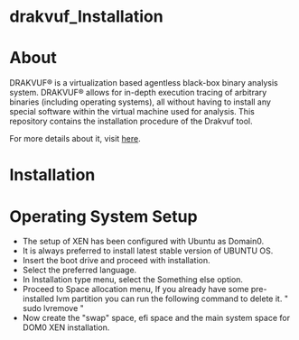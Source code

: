 # drakvuf_Installation

# About
DRAKVUF® is a virtualization based agentless black-box binary analysis system. DRAKVUF® allows for in-depth execution tracing of arbitrary binaries (including operating systems), all without having to install any special software within the virtual machine used for analysis.
This repository contains the installation procedure of the Drakvuf tool.

For more details about it, visit [here](https://drakvuf.com/).

# Installation

# Operating System Setup

- The setup of XEN has been configured with Ubuntu as Domain0.
- It is always preferred to install latest stable version of UBUNTU OS. 
- Insert the boot drive and proceed with installation.
- Select the preferred language.
- In Installation type menu, select the Something else option.
- Proceed to Space allocation menu, If you already have some pre-installed lvm partition you can run the following command to delete it. " sudo lvremove <partitionName> "
- Now create the "swap" space, efi space and the main system space for DOM0 XEN installation. 



